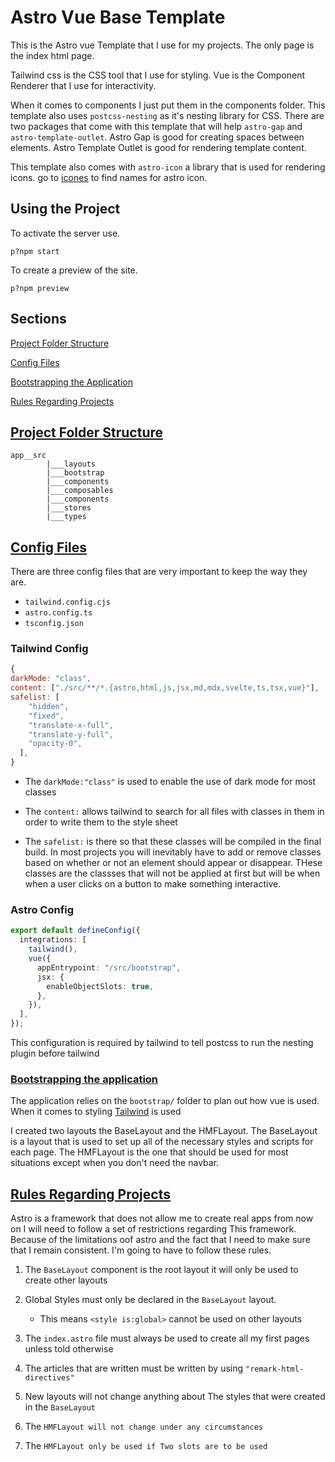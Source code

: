 # Astro Vue Base Template

This is the Astro vue Template that I use for my projects. The only page is the index html page.

Tailwind css is the CSS tool that I use for styling. Vue is the Component Renderer that I use for interactivity.

When it comes to components I just put them in the components folder. This template also uses `postcss-nesting` as it's nesting library for CSS. There are two packages that come with this template that will help `astro-gap` and `astro-template-outlet`. Astro Gap is good for creating spaces between elements. Astro Template Outlet is good for rendering template content.

This template also comes with `astro-icon` a library that is used for rendering icons. go to [icones](https://icones.js.org/) to find names for astro icon.

## Using the Project

To activate the server use.

```
p?npm start
```

To create a preview of the site.

```
p?npm preview
```

## Sections

[Project Folder Structure](#project-folder-structure)

[Config Files](#config-files)

[Bootstrapping the Application](#bootstrapping-the-application)

[Rules Regarding Projects](#rules-regarding-projects)

## [Project Folder Structure](#sections)

```
app__src
        |___layouts
        |___bootstrap
        |___components
        |___composables
        |___components
        |___stores
        |___types

```

## [Config Files](#sections)

There are three config files that are very important to keep the way they are.

- `tailwind.config.cjs`
- `astro.config.ts`
- `tsconfig.json`

### Tailwind Config

```js
{
darkMode: "class",
content: ["./src/**/*.{astro,html,js,jsx,md,mdx,svelte,ts,tsx,vue}"],
safelist: [
    "hidden",
    "fixed",
    "translate-x-full",
    "translate-y-full",
    "opacity-0",
  ],
}
```

- The `darkMode:"class"` is used to enable the use of dark mode for most classes

- The `content:` allows tailwind to search for all files with classes in them in order to write them to the style sheet

- The `safelist:` is there so that these classes will be compiled in the final build. In most projects you will inevitably have to add or remove classes based on whether or not an element should appear or disappear. THese classes are the classses that will not be applied at first but will be when when a user clicks on a button to make something interactive.

### Astro Config

```ts
export default defineConfig({
  integrations: [
    tailwind(),
    vue({
      appEntrypoint: "/src/bootstrap",
      jsx: {
        enableObjectSlots: true,
      },
    }),
  ],
});
```

This configuration is required by tailwind to tell postcss to run the nesting plugin before tailwind

### [Bootstrapping the application](#sections)

The application relies on the `bootstrap/` folder to plan out how vue is used. When it comes to styling [Tailwind](https://tailwindcss.com/) is used

I created two layouts the BaseLayout and the HMFLayout. The BaseLayout is a layout that is used to set up all of the necessary styles and scripts for each page.
The HMFLayout is the one that should be used for most situations except when you don't need the navbar.

## [Rules Regarding Projects](#sections)

Astro is a framework that does not allow me to create real apps from now on I will need to follow a set of restrictions regarding This framework.  
Because of the limitations oof astro and the fact that I need to make sure that I remain consistent. I'm going to have to follow these rules.

1. The `BaseLayout` component is the root layout it will only be used to create other layouts

2. Global Styles must only be declared in the `BaseLayout` layout.

   - This means `<style is:global>` cannot be used on other layouts

3. The `index.astro` file must always be used to create all my first pages unless told otherwise

4. The articles that are written must be written by using `"remark-html-directives"`

5. New layouts will not change anything about The styles that were created in the `BaseLayout`

6. The `HMFLayout will not change under any circumstances`

7. The `HMFLayout only be used if Two slots are to be used`
